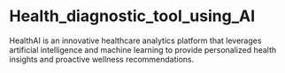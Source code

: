 # Health_diagnostic_tool_using_AI
HealthAI is an innovative healthcare analytics platform that leverages artificial intelligence and machine learning to provide personalized health insights and proactive wellness recommendations.
